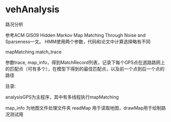 # vehAnalysis
路况分析

参考ACM GIS09 Hidden Markov Map Matching Through Noise and Sparseness一文。
HMM使用两个参数，代码和论文中计算选择略有不同

mapMatching.match_trace

参数trace, map_info，得到MatchRecord列表，记录下每个GPS点在道路路网上的匹配点（可有多个），在模型下得到的最佳匹配点，以及前一个点到后一个点的路径

目录:

analysisGPS为主程序，其中有多线程执行mapMatching

map_info 为地图文件处理文件夹
    readMap 用于读取地图，drawMap用于绘制路况测试用
